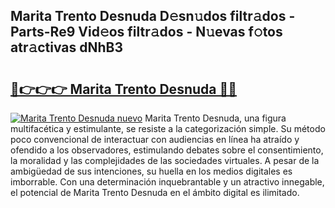 ## Marita Trento Desnuda D𝚎sn𝚞dos filtr𝚊dos - Parts-Re9 Vid𝚎os filtr𝚊dos - N𝚞evas f𝚘tos atr𝚊ctivas dNhB3

# <h2><a href="http://mb0gu8.tromn.icu/?c=Marita+Trento+Desnuda">🔗👉👉👉 Marita Trento Desnuda 🔗🔗</a></h2>

[![Marita Trento Desnuda nuevo](https://i.imgur.com/pEAQMta.gif)](http://mb0gu8.tromn.icu/?c=Marita+Trento+Desnuda)
Marita Trento Desnuda, una figura multifacética y estimulante, se resiste a la categorización simple. Su método poco convencional de interactuar con audiencias en línea ha atraído y ofendido a los observadores, estimulando debates sobre el consentimiento, la moralidad y las complejidades de las sociedades virtuales. A pesar de la ambigüedad de sus intenciones, su huella en los medios digitales es imborrable. Con una determinación inquebrantable y un atractivo innegable, el potencial de Marita Trento Desnuda en el ámbito digital es ilimitado.
